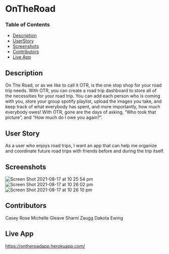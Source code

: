 # OnTheRoad

### Table of Contents
- [Description](#description)
- [UserStory](#userstory)
- [Screenshots](#screenshots)
- [Contributors](#contributors)
- [Live App](#liveapp)

## Description
On The Road, or as we like to call it OTR, is the one stop shop for your road trip needs.  With OTR, you can create a road trip dashboard to store all of the necessities for your road trip.  You can add each person who is coming with you, store your group spotify playlist, upload the images you take, and keep track of what everybody has spent, and more importantly, how much everybody owes!  With OTR, gone are the days of asking, “Who took that picture”, and “How much do I owe you again?”.  


## User Story
As a user who enjoys road trips, 
I want an app that can help me organize and coordinate future road trips with friends before and during the trip itself.

## Screenshots
![Screen Shot 2021-08-17 at 10 25 54 pm](https://user-images.githubusercontent.com/72106865/129837245-4d4392d4-d563-423d-a3e5-2617f1a3de82.png)
![Screen Shot 2021-08-17 at 10 26 02 pm](https://user-images.githubusercontent.com/72106865/129837256-36f7d7ee-ac59-454c-9a84-165a1daba6b9.png)
![Screen Shot 2021-08-17 at 10 26 10 pm](https://user-images.githubusercontent.com/72106865/129837259-4e6d2cac-14d1-4c6e-adbe-e91e1963a3b9.png)




## Contributors
Casey Rose
Michelle Gleave
Sharni Zaugg
Dakota Ewing

## Live App
https://ontheroadapp.herokuapp.com/











